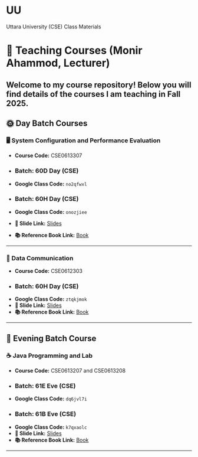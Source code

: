 # UU
Uttara University (CSE) Class Materials

# 📘 Teaching Courses (Monir Ahammod, Lecturer)

Welcome to my course repository! Below you will find details of the courses I am teaching in Fall 2025.   
---

## 🌞 Day Batch Courses

### 🖥️ System Configuration and Performance Evaluation  
- **Course Code:** CSE0613307  
- ### **Batch:** 60D Day (CSE)  
- **Google Class Code:** `no2qfwxl`

- ### **Batch:** 60H Day (CSE)
- **Google Class Code:** `onozjiee`
- **📑 Slide Link:** [Slides](#)  
- **📚 Reference Book Link:** [Book](#)  

---

### 📡 Data Communication  
- **Course Code:** CSE0612303  
- ### **Batch:** 60H Day (CSE)  
- **Google Class Code:** `ztqkjmok`  
- **📑 Slide Link:** [Slides](https://drive.google.com/drive/folders/1sErfD5LPsIN9PhluKvC5lEM19mkJBsuk?usp=sharing)  
- **📚 Reference Book Link:** [Book](#)  

---

## 🌙 Evening Batch Course  

### ☕ Java Programming and Lab
- **Course Code:** CSE0613207 and CSE0613208
- ### **Batch:** 61E Eve (CSE)  
- **Google Class Code:** `dq6jvl7i`  
- ### **Batch:** 61B Eve (CSE) 
- **Google Class Code:** `k7qxaolc`  
- **📑 Slide Link:** [Slides](https://drive.google.com/drive/folders/1ENAl9BppCUzgegg6Zuzh1KQ3aS4PjJmI?usp=sharing)  
- **📚 Reference Book Link:** [Book](https://www.sietk.org/downloads/javabook.pdf)  

---
